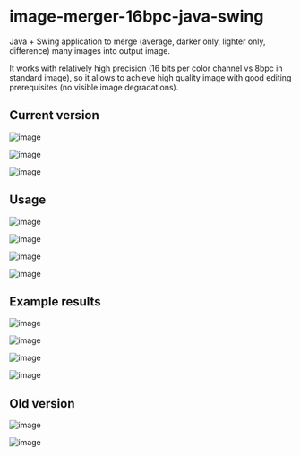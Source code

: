 # image-merger-16bpc-java-swing

Java + Swing application to merge (average, darker only, lighter only, difference) many images into output image. 

It works with relatively high precision (16 bits per color channel vs 8bpc in standard image), so it allows to achieve high quality image with good editing prerequisites (no visible image degradations).

## Current version

![image](https://raw.githubusercontent.com/michal2229/image-merger-16bpc-java-swing/master/screens/screen%201.png)

![image](https://raw.githubusercontent.com/michal2229/image-merger-16bpc-java-swing/master/screens/screen%202.png)

![image](https://raw.githubusercontent.com/michal2229/image-merger-16bpc-java-swing/master/screens/01%20nb.png)

## Usage

![image](https://raw.githubusercontent.com/michal2229/image-merger-16bpc-java-swing/master/screens/03%20winwin.png)

![image](https://raw.githubusercontent.com/michal2229/image-merger-16bpc-java-swing/master/screens/04%20fbrowser.png)

![image](https://raw.githubusercontent.com/michal2229/image-merger-16bpc-java-swing/master/screens/05%20liczsrednia.png)

![image](https://raw.githubusercontent.com/michal2229/image-merger-16bpc-java-swing/master/screens/06%20liczenie.png)

## Example results

![image](https://raw.githubusercontent.com/michal2229/image-merger-16bpc-java-swing/master/screens/07%20porow1.png)

![image](https://raw.githubusercontent.com/michal2229/image-merger-16bpc-java-swing/master/screens/08%20porow2.png)

![image](https://raw.githubusercontent.com/michal2229/image-merger-16bpc-java-swing/master/screens/02%20hist.png)

![image](https://raw.githubusercontent.com/michal2229/image-merger-16bpc-java-swing/master/screens/09%20diff.png)

## Old version

![image](https://raw.githubusercontent.com/michal2229/image-merger-16bpc-java-swing/master/screens/screen%20old%201.png)

![image](https://raw.githubusercontent.com/michal2229/image-merger-16bpc-java-swing/master/screens/screen%20old%202.png)

